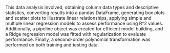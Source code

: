 This data analysis involved, obtaining column data types and descriptive statistics, converting results into a pandas DataFrame, generating box plots and scatter plots to illustrate linear relationships, applying simple and multiple linear regression models to assess performance using R^2 values. Additionally, a pipeline object was created for efficient model building, and a Ridge regression model was fitted with regularization to evaluate performance. Finally, a second-order polynomial transformation was performed on both training and testing data.
